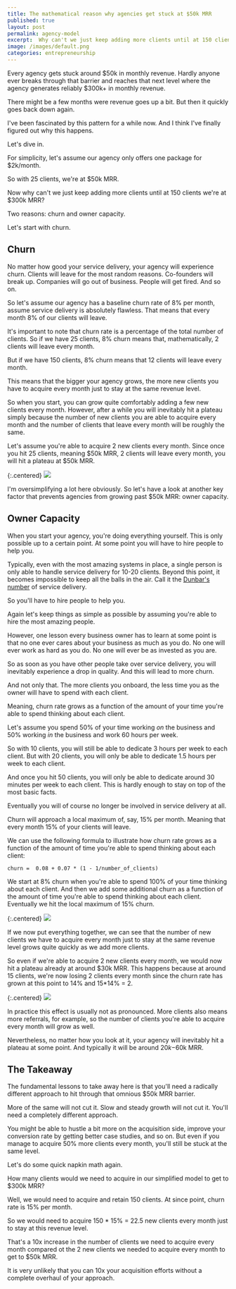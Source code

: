 ```yaml
---
title: The mathematical reason why agencies get stuck at $50k MRR
published: true
layout: post
permalink: agency-model
excerpt:  Why can't we just keep adding more clients until at 150 clients we're at $300k MRR?
image: /images/default.png
categories: entrepreneurship
---
```


Every agency gets stuck around $50k in monthly revenue. Hardly anyone ever breaks through that barrier and reaches that next level where the agency generates reliably $300k+ in monthly revenue.

There might be a few months were revenue goes up a bit. But then it quickly goes back down again.

I've been fascinated by this pattern for a while now. And I think I've finally figured out why this happens.

Let's dive in.

For simplicity, let's assume our agency only offers one package for $2k/month.

So with 25 clients, we're at $50k MRR.

Now why can't we just keep adding more clients until at 150 clients we're at $300k MRR?

Two reasons: churn and owner capacity.

Let's start with churn.

## Churn

No matter how good your service delivery, your agency will experience churn. Clients will leave for the most random reasons. Co-founders will break up. Companies will go out of business. People will get fired. And so on.

So let's assume our agency has a baseline churn rate of 8% per month, assume service delivery is absolutely flawless. That means that every month 8% of our clients will leave.

It's important to note that churn rate is a percentage of the total number of clients. So if we have 25 clients, 8% churn means that, mathematically, 2 clients will leave every month.

But if we have 150 clients, 8% churn means that 12 clients will leave every month.

This means that the bigger your agency grows, the more new clients you have to acquire every month just to stay at the same revenue level.

So when you start, you can grow quite comfortably adding a few new clients every month. However, after a while you will inevitably hit a plateau simply because the number of new clients you are able to acquire every month and the number of clients that leave every month will be roughly the same.

Let's assume you're able to acquire 2 new clients every month. Since once you hit 25 clients, meaning $50k MRR, 2 clients will leave every month, you will hit a plateau at $50k MRR.

{:.centered}
![](/images/client_plateau.png)

I'm oversimplifying a lot here obviously. So let's have a look at another key factor that prevents agencies from growing past $50k MRR: owner capacity.

## Owner Capacity

When you start your agency, you're doing everything yourself. This is only possible up to a certain point. At some point you will have to hire people to help you.

Typically, even with the most amazing systems in place, a single person is only able to handle service delivery for 10-20 clients. Beyond this point, it becomes impossible to keep all the balls in the air. Call it the [Dunbar's number](https://en.wikipedia.org/wiki/Dunbar%27s_number) of service delivery.

So you'll have to hire people to help you.

Again let's keep things as simple as possible by assuming you're able to hire the most amazing people.

However, one lesson every business owner has to learn at some point is that no one ever cares about your business as much as you do. No one will ever work as hard as you do. No one will ever be as invested as you are.

So as soon as you have other people take over service delivery, you will inevitably experience a drop in quality. And this will lead to more churn.

And not only that. The more clients you onboard, the less time you as the owner will have to spend with each client. 

Meaning, churn rate grows as a function of the amount of your time you're able to spend thinking about each client.

Let's assume you spend 50% of your time working *on* the business and 50% working *in* the business and work 60 hours per week.

So with 10 clients, you will still be able to dedicate 3 hours per week to each client. But with 20 clients, you will only be able to dedicate 1.5 hours per week to each client. 

And once you hit 50 clients, you will only be able to dedicate around 30 minutes per week to each client. This is hardly enough to stay on top of the most basic facts.

Eventually you will of course no longer be involved in service delivery at all.

Churn will approach a local maximum of, say, 15% per month. Meaning that every month 15% of your clients will leave.

We can use the following formula to illustrate how churn rate grows as a function of the amount of time you're able to spend thinking about each client:

```
churn =  0.08 + 0.07 * (1 - 1/number_of_clients)
```

We start at 8% churn when you're able to spend 100% of your time thinking about each client. And then we add some additional churn as a function of the amount of time you're able to spend thinking about each client. Eventually we hit the local maximum of 15% churn.

{:.centered}
![](/images/churn_growth.png)

If we now put everything together, we can see that the number of new clients we have to acquire every month just to stay at the same revenue level grows quite quickly as we add more clients.

So even if we're able to acquire 2 new clients every month, we would now hit a plateau already at around $30k MRR. This happens because at around 15 clients, we're now losing 2 clients every month since the churn rate has grown at this point to 14% and 15*14% = 2.

{:.centered}
![](/images/increased_churn.png)

In practice this effect is usually not as pronounced. More clients also means more referrals, for example, so the number of clients you're able to acquire every month will grow as well.

Nevertheless, no matter how you look at it, your agency will inevitably hit a plateau at some point. And typically it will be around $20k-$60k MRR.

## The Takeaway

The fundamental lessons to take away here is that you'll need a radically different approach to hit through that omnious $50k MRR barrier.

More of the same will not cut it. Slow and steady growth will not cut it. You'll need a completely different approach.

You might be able to hustle a bit more on the acquisition side, improve your conversion rate by getting better case studies, and so on. But even if you manage to acquire 50% more clients every month, you'll still be stuck at the same level.

Let's do some quick napkin math again.

How many clients would we need to acquire in our simplified model to get to $300k MRR?

Well, we would need to acquire and retain 150 clients. At since point, churn rate is 15% per month. 

So we would need to acquire 150 * 15% = 22.5 new clients every month just to stay at this revenue level.

That's a 10x increase in the number of clients we need to acquire every month compared ot the 2 new clients we needed to acquire every month to get to $50k MRR.

It is very unlikely that you can 10x your acquisition efforts without a complete overhaul of your approach.